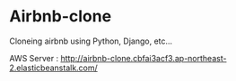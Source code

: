 # Airbnb-clone
Cloneing airbnb using Python, Django, etc...

AWS Server : 
http://airbnb-clone.cbfai3acf3.ap-northeast-2.elasticbeanstalk.com/

